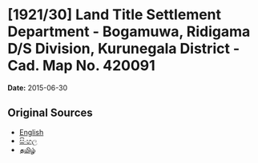 # [1921/30] Land Title Settlement Department - Bogamuwa, Ridigama D/S Division, Kurunegala District - Cad. Map No. 420091

**Date:** 2015-06-30

## Original Sources

- [English](https://documents.gov.lk/view/extra-gazettes/2015/6/1921-30_E.pdf)
- [සිංහල](https://documents.gov.lk/view/extra-gazettes/2015/6/1921-30_S.pdf)
- [தமிழ்](https://documents.gov.lk/view/extra-gazettes/2015/6/1921-30_T.pdf)
